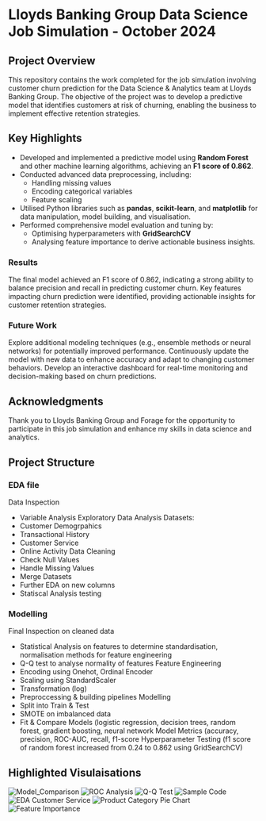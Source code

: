 # Lloyds Banking Group Data Science Job Simulation - October 2024

## Project Overview

This repository contains the work completed for the job simulation involving customer churn prediction for the Data Science & Analytics team at Lloyds Banking Group. The objective of the project was to develop a predictive model that identifies customers at risk of churning, enabling the business to implement effective retention strategies.

## Key Highlights

- Developed and implemented a predictive model using **Random Forest** and other machine learning algorithms, achieving an **F1 score of 0.862**.
- Conducted advanced data preprocessing, including:
  - Handling missing values
  - Encoding categorical variables
  - Feature scaling
- Utilised Python libraries such as **pandas**, **scikit-learn**, and **matplotlib** for data manipulation, model building, and visualisation.
- Performed comprehensive model evaluation and tuning by:
  - Optimising hyperparameters with **GridSearchCV**
  - Analysing feature importance to derive actionable business insights.
### Results
The final model achieved an F1 score of 0.862, indicating a strong ability to balance precision and recall in predicting customer churn.
Key features impacting churn prediction were identified, providing actionable insights for customer retention strategies.
### Future Work
Explore additional modeling techniques (e.g., ensemble methods or neural networks) for potentially improved performance.
Continuously update the model with new data to enhance accuracy and adapt to changing customer behaviors.
Develop an interactive dashboard for real-time monitoring and decision-making based on churn predictions.
## Acknowledgments
Thank you to Lloyds Banking Group and Forage for the opportunity to participate in this job simulation and enhance my skills in data science and analytics.
## Project Structure

### EDA file
Data Inspection
  - Variable Analysis
Exploratory Data Analysis
  Datasets:
  - Customer Demogrpahics
  - Transactional History
  - Customer Service
  - Online Activity
Data Cleaning
- Check Null Values
- Handle Missing Values
- Merge Datasets
- Further EDA on new columns
- Statiscal Analysis testing 

### Modelling
Final Inspection on cleaned data
- Statistical Analysis on features to determine  standardisation, normalisation methods for feature engineering
- Q-Q test to analyse normality of features
Feature Engineering
- Encoding using Onehot, Ordinal Encoder
- Scaling using StandardScaler
- Transformation (log)
- Preproccessing & building pipelines
Modelling
- Split into Train & Test
- SMOTE on imbalanced data
- Fit & Compare Models (logistic regression, decision trees, random forest, gradient boosting, neural network
Model Metrics (accuracy, precision, ROC-AUC, recall, f1-score
Hyperparameter Testing (f1 score of random forest increased from 0.24 to 0.862 using GridSearchCV)

## Highlighted Visulaisations 
![Model_Comparison](model_comparison.png)
![ROC Analysis](roc_curve.png)
![Q-Q Test](qqplot_amountspent.png)
![Sample Code](function_qq.png)
![EDA Customer Service](service.png)
![Product Category Pie Chart](product_cat.png)
![Feature Importance](feature_importance.png)

